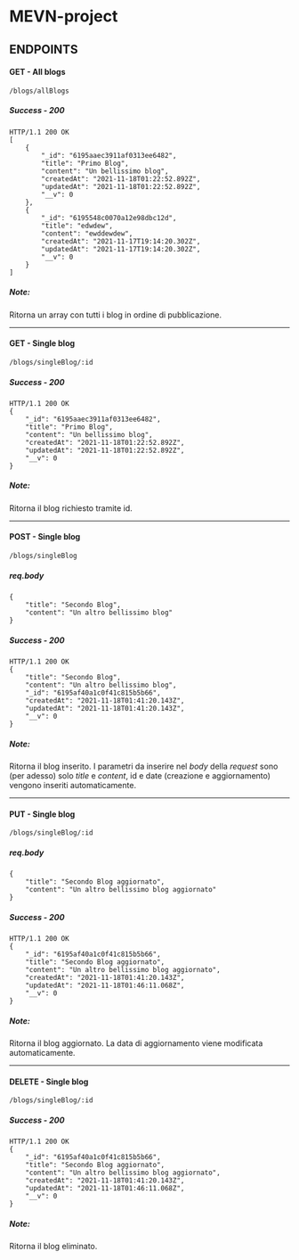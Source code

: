 # MEVN-project

## ENDPOINTS

#### GET - All blogs

```
/blogs/allBlogs
```

##### Success - 200

```
HTTP/1.1 200 OK
[
    {
        "_id": "6195aaec3911af0313ee6482",
        "title": "Primo Blog",
        "content": "Un bellissimo blog",
        "createdAt": "2021-11-18T01:22:52.892Z",
        "updatedAt": "2021-11-18T01:22:52.892Z",
        "__v": 0
    },
    {
        "_id": "6195548c0070a12e98dbc12d",
        "title": "edwdew",
        "content": "ewddewdew",
        "createdAt": "2021-11-17T19:14:20.302Z",
        "updatedAt": "2021-11-17T19:14:20.302Z",
        "__v": 0
    }
]
```

##### Note:

Ritorna un array con tutti i blog in ordine di pubblicazione.

---

#### GET - Single blog

```
/blogs/singleBlog/:id
```

##### Success - 200

```
HTTP/1.1 200 OK
{
    "_id": "6195aaec3911af0313ee6482",
    "title": "Primo Blog",
    "content": "Un bellissimo blog",
    "createdAt": "2021-11-18T01:22:52.892Z",
    "updatedAt": "2021-11-18T01:22:52.892Z",
    "__v": 0
}
```

##### Note:

Ritorna il blog richiesto tramite id.

---

#### POST - Single blog

```
/blogs/singleBlog
```

##### req.body

```
{
    "title": "Secondo Blog",
    "content": "Un altro bellissimo blog"
}
```

##### Success - 200

```
HTTP/1.1 200 OK
{
    "title": "Secondo Blog",
    "content": "Un altro bellissimo blog",
    "_id": "6195af40a1c0f41c815b5b66",
    "createdAt": "2021-11-18T01:41:20.143Z",
    "updatedAt": "2021-11-18T01:41:20.143Z",
    "__v": 0
}
```

##### Note:

Ritorna il blog inserito. I parametri da inserire nel *body* della *request* sono (per adesso) solo *title* e *content*, id e date (creazione e aggiornamento) vengono inseriti automaticamente.

---

#### PUT - Single blog

```
/blogs/singleBlog/:id
```

##### req.body

```
{
    "title": "Secondo Blog aggiornato",
    "content": "Un altro bellissimo blog aggiornato"
}
```

##### Success - 200

```
HTTP/1.1 200 OK
{
    "_id": "6195af40a1c0f41c815b5b66",
    "title": "Secondo Blog aggiornato",
    "content": "Un altro bellissimo blog aggiornato",
    "createdAt": "2021-11-18T01:41:20.143Z",
    "updatedAt": "2021-11-18T01:46:11.068Z",
    "__v": 0
}
```

##### Note:

Ritorna il blog aggiornato. La data di aggiornamento viene modificata automaticamente.


---

#### DELETE - Single blog

```
/blogs/singleBlog/:id
```

##### Success - 200

```
HTTP/1.1 200 OK
{
    "_id": "6195af40a1c0f41c815b5b66",
    "title": "Secondo Blog aggiornato",
    "content": "Un altro bellissimo blog aggiornato",
    "createdAt": "2021-11-18T01:41:20.143Z",
    "updatedAt": "2021-11-18T01:46:11.068Z",
    "__v": 0
}
```

##### Note:

Ritorna il blog eliminato.